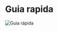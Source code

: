# Guia rapida
![Guia rápida](https://www.git-tower.com/blog/content/posts/54-git-cheat-sheet/git-cheat-sheet-large01.png)
